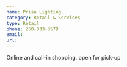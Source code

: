 ```yaml
---
name: Prisa Lighting
category: Retail & Services
type: Retail
phone: 250-833-3579
email: 
url: 
---
```


Online and call-in shopping, open for pick-up